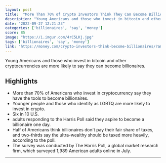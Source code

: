 ```yaml
---
layout: post
title:  "More Than 70% of Crypto Investors Think They Can Become Billionaires"
description: "Young Americans and those who invest in bitcoin and other cryptocurrencies are more likely to say they can become billionaires."
date: "2022-09-27 12:21:23"
categories: ['billionaires', 'say', 'money']
score: 85
image: "https://i.imgur.com/4rC5LKj.jpg"
tags: ['billionaires', 'say', 'money']
link: "https://money.com/crypto-investors-think-become-billionaires/?amp=true"
---
```


Young Americans and those who invest in bitcoin and other cryptocurrencies are more likely to say they can become billionaires.

## Highlights

- More than 70% of Americans who invest in cryptocurrency say they have the tools to become billionaires.
- Younger people and those who identify as LGBTQ are more likely to invest in crypto.
- Six in 10 U.S.
- adults responding to the Harris Poll said they aspire to become a billionaire one day.
- Half of Americans think billionaires don't pay their fair share of taxes, and two-thirds say the ultra-wealthy should be taxed more heavily, according to the poll.
- The survey was conducted by The Harris Poll, a global market research firm, which surveyed 1,989 American adults online in July.

---
